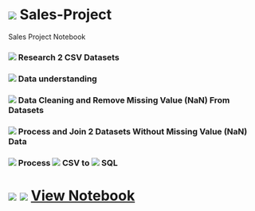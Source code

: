 # <img src="https://img.icons8.com/external-flaticons-flat-flat-icons/96/undefined/external-sales-e-commerce-flaticons-flat-flat-icons.png"/> Sales-Project
Sales Project Notebook

### <img src="https://img.icons8.com/external-fauzidea-flat-fauzidea/48/undefined/external-csv-file-file-extension-fauzidea-flat-fauzidea.png"/> Research 2 CSV Datasets
### <img src="https://img.icons8.com/external-parzival-1997-flat-parzival-1997/48/undefined/external-analyst-digital-transformation-parzival-1997-flat-parzival-1997.png"/> Data understanding
### <img src="https://img.icons8.com/external-smashingstocks-flat-smashing-stocks/48/undefined/external-housekeeping-hotel-smashingstocks-flat-smashing-stocks.png"/> Data Cleaning and Remove Missing Value (NaN) From Datasets
### <img src="https://img.icons8.com/color/48/undefined/query-inner-join.png"/> Process and Join 2 Datasets Without Missing Value (NaN) Data
### <img src="https://img.icons8.com/external-kmg-design-flat-kmg-design/48/undefined/external-right-arrow-kmg-design-flat-kmg-design-1.png"/> Process <img src="https://img.icons8.com/external-fauzidea-flat-fauzidea/48/undefined/external-csv-file-file-extension-fauzidea-flat-fauzidea.png"/> CSV to <img src="https://img.icons8.com/color/48/undefined/sql.png"/> SQL

# <img src="https://img.icons8.com/fluency/48/undefined/jupyter.png"/> <img src="https://img.icons8.com/color/48/undefined/python--v1.png"/> [View Notebook](Notebooks.ipynb)

